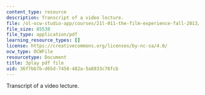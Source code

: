 ```yaml
---
content_type: resource
description: Transcript of a video lecture.
file: /ol-ocw-studio-app/courses/21l-011-the-film-experience-fall-2013/36f7bb7bd65d7458482a5a6933c76fcb_6B8FySbsUsM.pdf
file_size: 85538
file_type: application/pdf
learning_resource_types: []
license: https://creativecommons.org/licenses/by-nc-sa/4.0/
ocw_type: OCWFile
resourcetype: Document
title: 3play pdf file
uid: 36f7bb7b-d65d-7458-482a-5a6933c76fcb
---
```

Transcript of a video lecture.